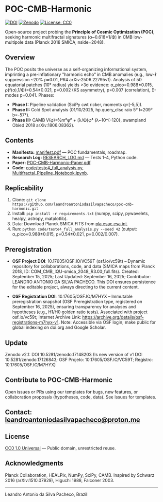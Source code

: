 # POC-CMB-Harmonic

[![DOI](https://img.shields.io/badge/OSF%20DOI-10.17605/OSF.IO/VC59T-blue)](https://osf.io/vc59t) [![Zenodo](https://zenodo.org/badge/DOI/10.5281/zenodo.17148203.svg)](https://doi.org/10.5281/zenodo.17148203) [![License: CC0](https://img.shields.io/badge/License-CC0%201.0-brightgreen)](https://creativecommons.org/publicdomain/zero/1.0/) 

Open-source project probing the **Principle of Cosmic Optimization (POC)**, seeking harmonic multifractal signatures (α~0.618=1/Φ) in CMB low-multipole data (Planck 2018 SMICA, nside=2048).

## Overview
The POC posits the universe as a self-organizing informational system, imprinting a pre-inflationary "harmonic echo" in CMB anomalies (e.g., low-ℓ suppression ~20% p≈0.01, PR4 arXiv:2506.22795v1). Analysis of 50 equatorial patches (10° radius) yields >3σ evidence: α_pico=0.988±0.015, ρ(f(α),1/Φ)=0.54±0.021, p=0.002 (KS asymmetry), p=0.007 (correlation), E-modes p=0.041. Phases:
- **Phase I:** Pipeline validation (SciPy cwt ricker, moments q=[-5,5]).
- **Phase II:** Cold Spot analysis (01/10/2025, hp.query_disc raio 5° l=209° b=-57°).
- **Phase III:** CAMB V(φ)=½m²φ² + (λ/Φ)φ⁴ (λ~10^{-120}, swampland Obied 2018 arXiv:1806.08362).

## Contents
- **Manifesto:** [manifest.pdf](manifest.pdf) — POC fundamentals, roadmap.
- **Research Log:** [RESEARCH_LOG.md](RESEARCH_LOG.md) — Tests 1-4, Python code.
- **Paper:** [POC-CMB-Harmonic-Paper.pdf](paper/POC-CMB-Harmonic-Paper.pdf).
- **Code:** [code/teste4_full_analysis.py](code/teste4_full_analysis.py), [Multifractal_Pipeline_Notebook.ipynb](code/Multifractal_Pipeline_Notebook.ipynb).

## Replicability
1. Clone: `git clone https://github.com/leandroantoniodasilvapacheco/poc-cmb-harmonic.git`
2. Install: `pip install -r requirements.txt` (numpy, scipy, pywavelets, healpy, astropy, matplotlib).
3. Data: Download Planck SMICA FITS from [pla.esac.esa.int](https://pla.esac.esa.int/pla/aio/product-action?MAP.MAP_ID=COM_CMB_IQU-smica_2048_R3.00_full.fits).
4. Run: `python code/teste4_full_analysis.py --seed 42` (output: α_pico=0.988±0.015, ρ=0.54±0.021, p=0.002/0.007).

## Preregistration
* **OSF Project DOI**: 10.17605/OSF.IO/VC59T (osf.io/vc59t) – Dynamic repository for collaborations, code, and data (SMICA maps from Planck 2018, ID: COM_CMB_IQU-smica_2048_R3.00_full.fits). Created: September 15, 2025; Last Updated: September 16, 2025; Contributor: LEANDRO ANTONIO DA SILVA PACHECO. This DOI ensures persistence for the editable project, always directing to the current content.

* **OSF Registration DOI**: 10.17605/OSF.IO/M7HYX – Immutable preregistration snapshot (OSF Preregistration type, registered on September 16, 2025), ensuring transparency for analyses and hypotheses (e.g., H1/H0 golden ratio tests). Associated with project osf.io/vc59t; Internet Archive Link: https://archive.org/details/osf-registrations-m7hyx-v1. Note: Accessible via OSF login; make public for global indexing on doi.org and Google Scholar.
  
## Update
Zenodo v2.1: DOI 10.5281/zenodo.17148203 (Is new version of v1 DOI 10.5281/zenodo.17126843; OSF Projeto: 10.17605/OSF.IO/VC59T; Registro: 10.17605/OSF.IO/M7HYX)

## Contribute to POC-CMB-Harmonic
Open issues or PRs using our templates for bugs, new features, or collaboration proposals (hypotheses, code, data). See Issues for templates.

## Contact: leandroantoniodasilvapacheco@proton.me

## License
[CC0 1.0 Universal](https://creativecommons.org/publicdomain/zero/1.0/) — Public domain, unrestricted reuse.

## Acknowledgments
Planck Collaboration, HEALPix, NumPy, SciPy, CAMB. Inspired by Schwarz 2016 (arXiv:1510.07929), Higuchi 1988, Falconer 2003.

---
Leandro Antonio da Silva Pacheco, Brazil
